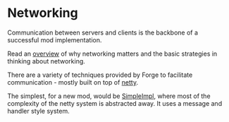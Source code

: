 Networking
==========

Communication between servers and clients is the backbone of a successful mod implementation.

Read an [overview][] of why networking matters and the basic strategies in thinking about networking.

[overview]: overview.md "Overview of networking"

There are a variety of techniques provided by Forge to facilitate communication - mostly built on top of [netty][].

The simplest, for a new mod, would be [SimpleImpl][], where most of the complexity of the netty system is
abstracted away. It uses a message and handler style system.

[netty]: http://netty.io "Netty website"
[SimpleImpl]: simpleimpl.md "SimpleImpl in detail"
